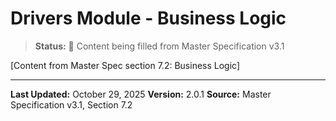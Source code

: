 # Drivers Module - Business Logic

> **Status:** 🔄 Content being filled from Master Specification v3.1

[Content from Master Spec section 7.2: Business Logic]

---

**Last Updated:** October 29, 2025
**Version:** 2.0.1
**Source:** Master Specification v3.1, Section 7.2
